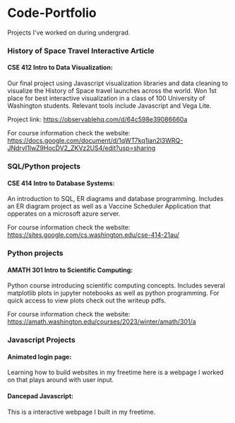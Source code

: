 # Code-Portfolio
Projects I've worked on during undergrad.

### History of Space Travel Interactive Article
#### CSE 412 Intro to Data Visualization:
Our final project using Javascript visualization libraries and data cleaning to visualize the History of Space travel launches across the world.
Won 1st place for best interactive visualization in a class of 100 University of Washington students.
Relevant tools include Javascript and Vega Lite.

Project link: https://observablehq.com/d/64c598e39086660a

For course information check the website: 
https://docs.google.com/document/d/1qWT7kq1ian2l3WRQ-JNdrvI1IwZ9HocDV2_ZKVz2US4/edit?usp=sharing 


### SQL/Python projects
#### CSE 414 Intro to Database Systems: 
An introduction to SQL, ER diagrams and database programming.
Includes an ER diagram project as well as a Vaccine Scheduler Application
that opperates on a microsoft azure server.


For course information check the website: 
https://sites.google.com/cs.washington.edu/cse-414-21au/ 

### Python projects
#### AMATH 301 Intro to Scientific Computing: 
Python course introducing scientific computing concepts.
Includes several matplotlib plots in jupyter notebooks as well as python programming.
For quick access to view plots check out the writeup pdfs.

For course information check the website:
https://amath.washington.edu/courses/2023/winter/amath/301/a 


### Javascript Projects
#### Animated login page:
Learning how to build websites in my freetime here is a webpage I worked on that plays around with user input.

#### Dancepad Javascript:
This is a interactive webpage I built in my freetime.


